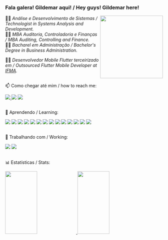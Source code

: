 ### Fala galera! Gildemar aqui! / Hey guys! Gildemar here! 

<img align="right" src="https://1000marcas.net/wp-content/uploads/2021/04/Star-Trek-Logo.png" height="200em">
👨‍🎓 <i>Análise e Desenvolvimento de Sistemas / Technologist in Systems Analysis and Development.</i><br/>
👨‍🎓 <i>MBA Auditoria, Controladoria e Finanças / MBA Auditing, Controlling and Finance.</i><br/>
👨‍🎓 <i>Bacharel em Administração / Bachelor's Degree in Business Administration.</i><br/>

👨‍💻 <i>Desenvolvedor Mobile Flutter terceirizado em / Outsourced Flutter Mobile Developer at [IFMA](https://www.linkedin.com/company/instituto-federal-de-educa-o-ci-ncia-e-tecnologia-do-maranh-o/mycompany/).</i>
    

  ##
  
📫 Como chegar até mim / how to reach me:
<div style="display: inline_block"> 
  <a href="https://instagram.com/gildemardiniz" target="_blank"><img src="https://img.shields.io/badge/-Instagram-%23E4405F?style=for-the-badge&logo=instagram&logoColor=white" target="_blank"</a>
  <a href = "mailto:gildemardiniz@gmail.com"><img src="https://img.shields.io/badge/gmail-D14836.svg?&style=for-the-badge&logo=gmail&logoColor=white"></a>
  <a href="https://www.linkedin.com/in/gildemardiniz" target="_blank"><img src="https://img.shields.io/badge/-LinkedIn-%230077B5?style=for-the-badge&logo=linkedin&logoColor=white" target="_blank"></a> 
</div>
  
  ##
  
🌱 Aprendendo / Learning:
<div>
 <p>
   <img src="https://img.shields.io/badge/html5%20-%23E34F26.svg?&style=for-the-badge&logo=html5&logoColor=white">
   <img src="https://img.shields.io/badge/css3%20-%231572B6.svg?&style=for-the-badge&logo=css3&logoColor=white">
   <img src="https://img.shields.io/badge/javascript%20-%23323330.svg?&style=for-the-badge&logo=javascript&logoColor=%23F7DF1E">
   <img src="https://img.shields.io/badge/react%20-%2320232a.svg?&style=for-the-badge&logo=react&logoColor=%2361DAFB">
   <img src="https://img.shields.io/badge/bootstrap%20-%23563D7C.svg?&style=for-the-badge&logo=bootstrap&logoColor=white">
   <img src="https://img.shields.io/badge/mysql-%2300f.svg?&style=for-the-badge&logo=mysql&logoColor=white"> 
   <img src="https://img.shields.io/badge/postgres-%23316192.svg?&style=for-the-badge&logo=postgresql&logoColor=white"> 
   <img src="https://img.shields.io/badge/java-%23ED8B00.svg?&style=for-the-badge&logo=java&logoColor=white"> 
   <img src="https://img.shields.io/badge/spring%20-%236DB33F.svg?&style=for-the-badge&logo=spring&logoColor=white">
   <img src="https://img.shields.io/badge/dart-%230175C2.svg?&style=for-the-badge&logo=dart&logoColor=white"> 
   <img src="https://img.shields.io/badge/Flutter%20-%2302569B.svg?&style=for-the-badge&logo=Flutter&logoColor=white"> 
   <img src="https://img.shields.io/badge/GIT-E44C30?style=for-the-badge&logo=git&logoColor=white">
   <img src="https://img.shields.io/badge/GitHub-100000?style=for-the-badge&logo=github&logoColor=white">
   <img src="https://img.shields.io/badge/GitLab-330F63?style=for-the-badge&logo=gitlab&logoColor=white">
 </p>
</div>
  
  ##
  
  🔭 Trabalhando com / Working:
<div>
 <p>
   <img src="https://img.shields.io/badge/dart-%230175C2.svg?&style=for-the-badge&logo=dart&logoColor=white"> 
   <img src="https://img.shields.io/badge/Flutter%20-%2302569B.svg?&style=for-the-badge&logo=Flutter&logoColor=white"> 
 </p>
</div>
  
  ##
  
📊 Estatísticas / Stats:
<div>
 <p>
  <a href="https://github.com/gildemardiniz/github-readme-stats"> 
   <img src="https://github-readme-stats.vercel.app/api?username=gildemardiniz&show_icons=true&theme=dark" height="200em" width="45%"/>
  </a>
  <a href="https://github.com/gildemardiniz/github-readme-stats"> 
   <img height="200em" width="45%" src="https://github-readme-stats.vercel.app/api/top-langs/?username=gildemardiniz&layout=compact&theme=dark"/>
  </a>
 </p>
 </div>
    
  ##
